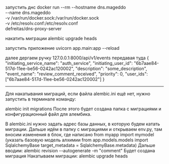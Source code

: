 запустить днс
docker run --rm --hostname dns.mageddo \
--name dns.mageddo \
-v /var/run/docker.sock:/var/run/docker.sock \
-v /etc/resolv.conf:/etc/resolv.conf \
defreitas/dns-proxy-server

накатить миграции
alembic upgrade heads

запустить приложение
uvicorn app.main:app --reload



далее дергаем ручку 127.0.0.1:8000/api/v1/events передавая туда
{
    "initiating_service_name": "auth_service",
    "initiating_user_id": "6b7aae84-517d-11ee-be56-0242ac120002",
    "description": "some_description",
    "event_name": "review_comment_received",
    "priority": 0,
    "user_ids": ["6b7aae84-517d-11ee-be56-0242ac120002"]
}


----------------------------------

Для накатывания миграций, если файла alembic.ini ещё нет, нужно запустить в терминале команду:

alembic init migrations
После этого будет создана папка с миграциями и конфигурационный файл для алембика.


В alembic.ini нужно задать адрес базы данных, в которую будем катать миграции.
Дальше идём в папку с миграциями и открываем env.py, там вносим изменения в блок, где написано
from myapp import mymodel
(указать базовую модель алхимии
from app.models.models import SqlalchemyBase
target_metadata = SqlalchemyBase.metadata)
Дальше вводим: alembic revision --autogenerate -m "comment"
Будет создана миграция
Накатываем миграции: alembic upgrade heads
